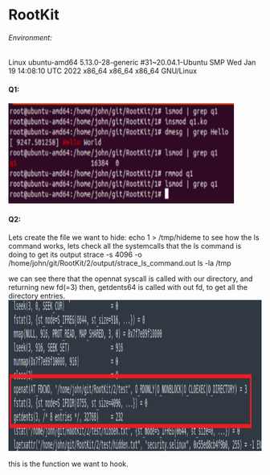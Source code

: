 # RootKit

###### Environment:
Linux ubuntu-amd64 5.13.0-28-generic #31~20.04.1-Ubuntu SMP Wed Jan 19 14:08:10 UTC 2022 x86_64 x86_64 x86_64 GNU/Linux




#### Q1:	
<img src="https://github.com/roei502/RootKit/blob/main/1/img/q1.png" width="450" height="200">


#### Q2:	
Lets create the file we want to hide:
echo 1 > /tmp/hideme
to see how the ls command works, lets check all the systemcalls that the ls command is doing to get its output
strace -s 4096 -o /home/john/git/RootKit/2/output/strace_ls_command.out ls -la /tmp

we can see there that the opennat syscall is called with our directory, and returning new fd(=3)
then, getdents64 is called with out fd, to get all the directory entries.
<img src="https://github.com/roei502/RootKit/blob/main/2/img/q2_strace.png" width="1000" height="300">

this is the function we want to hook.

